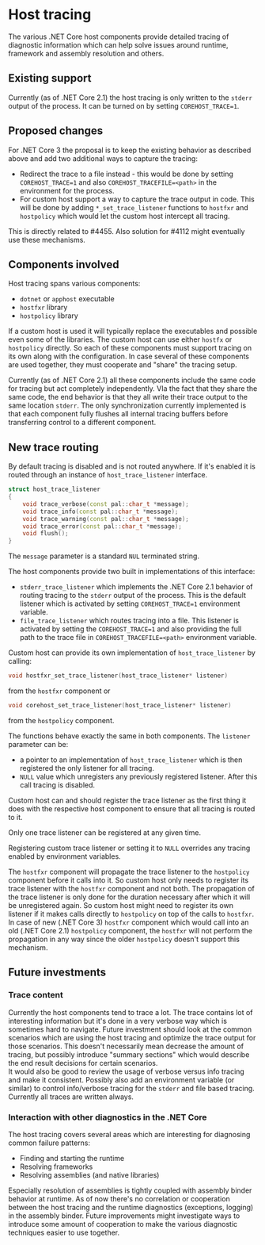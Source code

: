 # Host tracing

The various .NET Core host components provide detailed tracing of diagnostic information which can help solve issues around runtime, framework and assembly resolution and others.  

## Existing support
Currently (as of .NET Core 2.1) the host tracing is only written to the `stderr` output of the process. It can be turned on by setting `COREHOST_TRACE=1`.

## Proposed changes
For .NET Core 3 the proposal is to keep the existing behavior as described above and add two additional ways to capture the tracing:
* Redirect the trace to a file instead - this would be done by setting `COREHOST_TRACE=1` and also `COREHOST_TRACEFILE=<path>` in the environment for the process.
* For custom host support a way to capture the trace output in code. This will be done by adding `*_set_trace_listener` functions to `hostfxr` and `hostpolicy` which would let the custom host intercept all tracing.

This is directly related to #4455.
Also solution for #4112 might eventually use these mechanisms.

## Components involved
Host tracing spans various components:
* `dotnet` or `apphost` executable
* `hostfxr` library
* `hostpolicy` library

If a custom host is used it will typically replace the executables and possible even some of the libraries. The custom host can use either `hostfx` or `hostpolicy` directly. So each of these components must support tracing on its own along with the configuration. In case several of these components are used together, they must cooperate and "share" the tracing setup.

Currently (as of .NET Core 2.1) all these components include the same code for tracing but act completely independently. VIa the fact that they share the same code, the end behavior is that they all write their trace output to the same location `stderr`. The only synchronization currently implemented is that each component fully flushes all internal tracing buffers before transferring control to a different component.

## New trace routing
By default tracing is disabled and is not routed anywhere. If it's enabled it is routed through an instance of `host_trace_listener` interface.
``` C++
struct host_trace_listener
{
    void trace_verbose(const pal::char_t *message);
    void trace_info(const pal::char_t *message);
    void trace_warning(const pal::char_t *message);
    void trace_error(const pal::char_t *message);
    void flush();
}
```

The `message` parameter is a standard `NUL` terminated string.

The host components provide two built in implementations of this interface:
* `stderr_trace_listener` which implements the .NET Core 2.1 behavior of routing tracing to the `stderr` output of the process. This is the default listener which is activated by setting `COREHOST_TRACE=1` environment variable.
* `file_trace_listener` which routes tracing into a file. This listener is activated by setting the `COREHOST_TRACE=1` and also providing the full path to the trace file in `COREHOST_TRACEFILE=<path>` environment variable.

Custom host can provide its own implementation of `host_trace_listener` by calling:
``` C++
void hostfxr_set_trace_listener(host_trace_listener* listener)
```
from the `hostfxr` component or
``` C++
void corehost_set_trace_listener(host_trace_listener* listener)
```
from the `hostpolicy` component.

The functions behave exactly the same in both components. The `listener` parameter can be:
* a pointer to an implementation of `host_trace_listener` which is then registered the only listener for all tracing.
* `NULL` value which unregisters any previously registered listener. After this call tracing is disabled.

Custom host can and should register the trace listener as the first thing it does with the respective host component to ensure that all tracing is routed to it.  

Only one trace listener can be registered at any given time.  

Registering custom trace listener or setting it to `NULL` overrides any tracing enabled by environment variables.

The `hostfxr` component will propagate the trace listener to the `hostpolicy` component before it calls into it. So custom host only needs to register its trace listener with the `hostfxr` component and not both. The propagation of the trace listener is only done for the duration necessary after which it will be unregistered again. So custom host might need to register its own listener if it makes calls directly to `hostpolicy` on top of the calls to `hostfxr`.  
In case of new (.NET Core 3) `hostfxr` component which would call into an old (.NET Core 2.1) `hostpolicy` component, the `hostfxr` will not perform the propagation in any way since the older `hostpolicy` doesn't support this mechanism.

## Future investments
### Trace content
Currently the host components tend to trace a lot. The trace contains lot of interesting information but it's done in a very verbose way which is sometimes hard to navigate. Future investment should look at the common scenarios which are using the host tracing and optimize the trace output for those scenarios. This doesn't necessarily mean decrease the amount of tracing, but possibly introduce "summary sections" which would describe the end result decisions for certain scenarios.  
It would also be good to review the usage of verbose versus info tracing and make it consistent. Possibly also add an environment variable (or similar) to control info/verbose tracing for the `stderr` and file based tracing. Currently all traces are written always.

### Interaction with other diagnostics in the .NET Core
The host tracing covers several areas which are interesting for diagnosing common failure patterns:
* Finding and starting the runtime
* Resolving frameworks
* Resolving assemblies (and native libraries)

Especially resolution of assemblies is tightly coupled with assembly binder behavior at runtime. As of now there's no correlation or cooperation between the host tracing and the runtime diagnostics (exceptions, logging) in the assembly binder. Future improvements might investigate ways to introduce some amount of cooperation to make the various diagnostic techniques easier to use together.